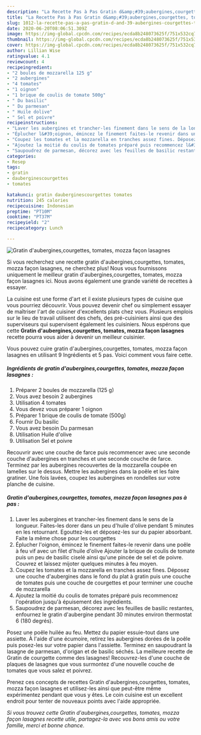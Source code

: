 ```yaml
---
description: "La Recette Pas à Pas Gratin d&amp;#39;aubergines,courgettes, tomates, mozza façon lasagnes"
title: "La Recette Pas à Pas Gratin d&amp;#39;aubergines,courgettes, tomates, mozza façon lasagnes"
slug: 1012-la-recette-pas-a-pas-gratin-d-and-39-aubergines-courgettes-tomates-mozza-facon-lasagnes
date: 2020-06-20T08:06:51.309Z
image: https://img-global.cpcdn.com/recipes/ecda8b248073625f/751x532cq70/gratin-dauberginescourgettes-tomates-mozza-facon-lasagnes-photo-principale-de-la-recette.jpg
thumbnail: https://img-global.cpcdn.com/recipes/ecda8b248073625f/751x532cq70/gratin-dauberginescourgettes-tomates-mozza-facon-lasagnes-photo-principale-de-la-recette.jpg
cover: https://img-global.cpcdn.com/recipes/ecda8b248073625f/751x532cq70/gratin-dauberginescourgettes-tomates-mozza-facon-lasagnes-photo-principale-de-la-recette.jpg
author: Lillian Wise
ratingvalue: 4.1
reviewcount: 4
recipeingredient:
- "2 boules de mozzarella 125 g"
- "2 aubergines"
- "4 tomates"
- "1 oignon"
- "1 brique de coulis de tomate 500g"
- " Du basilic"
- " Du parmesan"
- " Huile dolive"
- " Sel et poivre"
recipeinstructions:
- "Laver les aubergines et trancher-les finement dans le sens de la longueur. Faites-les dorer dans un peu d&#39;huile d&#39;olive pendant 5 minutes en les retournant. Egouttez-les et déposez-les sur du papier absorbant. Faite la même chose pour les courgettes"
- "Éplucher l&#39;oignon, émincez le finement faites-le revenir dans une poêle à feu vif avec un filet d&#39;huile d&#39;olive Ajouter la brique de coulis de tomate puis un peu de basilic ciselé ainsi qu&#39;une pincée de sel et de poivre. Couvrez et laissez mijoter quelques minutes à feu moyen."
- "Coupez les tomates et la mozzarella en tranches assez fines. Déposez une couche d&#39;aubergines dans le fond du plat à gratin puis une couche de tomates puis une couche de courgettes et pour terminer une couche de mozzarella"
- "Ajoutez la moitié du coulis de tomates préparé puis recommencez l&#39;opération jusqu&#39;à épuisement des ingrédients."
- "Saupoudrez de parmesan, décorez avec les feuilles de basilic restantes, enfournez le gratin d&#39;aubergine pendant 30 minutes environ thermostat 6 (180 degrés)."
categories:
- Resep
tags:
- gratin
- dauberginescourgettes
- tomates

katakunci: gratin dauberginescourgettes tomates 
nutrition: 245 calories
recipecuisine: Indonesian
preptime: "PT10M"
cooktime: "PT37M"
recipeyield: "2"
recipecategory: Lunch

---
```



![Gratin d&#39;aubergines,courgettes, tomates, mozza façon lasagnes](https://img-global.cpcdn.com/recipes/ecda8b248073625f/751x532cq70/gratin-dauberginescourgettes-tomates-mozza-facon-lasagnes-photo-principale-de-la-recette.jpg)

Si vous recherchez une recette gratin d&#39;aubergines,courgettes, tomates, mozza façon lasagnes, ne cherchez plus! Nous vous fournissons uniquement le meilleur gratin d&#39;aubergines,courgettes, tomates, mozza façon lasagnes ici. Nous avons également une grande variété de recettes à essayer.

La cuisine est une forme d'art et il existe plusieurs types de cuisine que vous pourriez découvrir. Vous pouvez devenir chef ou simplement essayer de maîtriser l'art de cuisiner d'excellents plats chez vous. Plusieurs emplois sur le lieu de travail utilisent des chefs, des pré-cuisiniers ainsi que des superviseurs qui supervisent également les cuisiniers. Nous espérons que cette <strong> Gratin d&#39;aubergines,courgettes, tomates, mozza façon lasagnes </strong> recette pourra vous aider à devenir un meilleur cuisinier.

<!--inarticleads1-->

Vous pouvez cuire gratin d&#39;aubergines,courgettes, tomates, mozza façon lasagnes en utilisant 9 Ingrédients et 5 pas. Voici comment vous faire cette.

##### Ingrédients de gratin d&#39;aubergines,courgettes, tomates, mozza façon lasagnes :

1. Préparer 2 boules de mozzarella (125 g)
1. Vous avez besoin 2 aubergines
1. Utilisation 4 tomates
1. Vous devez vous préparer 1 oignon
1. Préparer 1 brique de coulis de tomate (500g)
1. Fournir  Du basilic
1. Vous avez besoin  Du parmesan
1. Utilisation  Huile d&#39;olive
1. Utilisation  Sel et poivre


Recouvrir avec une couche de farce puis recommencer avec une seconde couche d&#39;aubergines en tranches et une seconde couche de farce. Terminez par les aubergines recouvertes de la mozzarella coupée en lamelles sur le dessus. Mettre les aubergines dans la poêle et les faire gratiner. Une fois lavées, coupez les aubergines en rondelles sur votre planche de cuisine. 

<!--inarticleads2-->

##### Gratin d&#39;aubergines,courgettes, tomates, mozza façon lasagnes pas à pas :

1. Laver les aubergines et trancher-les finement dans le sens de la longueur. Faites-les dorer dans un peu d&#39;huile d&#39;olive pendant 5 minutes en les retournant. Egouttez-les et déposez-les sur du papier absorbant. Faite la même chose pour les courgettes
1. Éplucher l&#39;oignon, émincez le finement faites-le revenir dans une poêle à feu vif avec un filet d&#39;huile d&#39;olive Ajouter la brique de coulis de tomate puis un peu de basilic ciselé ainsi qu&#39;une pincée de sel et de poivre. Couvrez et laissez mijoter quelques minutes à feu moyen.
1. Coupez les tomates et la mozzarella en tranches assez fines. Déposez une couche d&#39;aubergines dans le fond du plat à gratin puis une couche de tomates puis une couche de courgettes et pour terminer une couche de mozzarella
1. Ajoutez la moitié du coulis de tomates préparé puis recommencez l&#39;opération jusqu&#39;à épuisement des ingrédients.
1. Saupoudrez de parmesan, décorez avec les feuilles de basilic restantes, enfournez le gratin d&#39;aubergine pendant 30 minutes environ thermostat 6 (180 degrés).


Posez une poêle huilée au feu. Mettez du papier essuie-tout dans une assiette. À l&#39;aide d&#39;une écumoire, retirez les aubergines dorées de la poêle puis posez-les sur votre papier dans l&#39;assiette. Terminez en saupoudrant la lasagne de parmesan, d&#39;origan et de basilic séchés. La meilleure recette de Gratin de courgette comme des lasagnes! Recouvrez-les d&#39;une couche de plaques de lasagnes que vous surmontez d&#39;une nouvelle couche de tomates que vous salez et poivrez. 

<!--inarticleads1-->

<p>
Prenez ces concepts de recettes Gratin d&#39;aubergines,courgettes, tomates, mozza façon lasagnes et utilisez-les ainsi que peut-être même expérimentez pendant que vous y êtes. Le coin cuisine est un excellent endroit pour tenter de nouveaux points avec l'aide appropriée.
</p>

<p>
<i>Si vous trouvez cette Gratin d&#39;aubergines,courgettes, tomates, mozza façon lasagnes recette utile, partagez-la avec vos bons amis ou votre famille, merci et bonne chance.</i>
</p>
